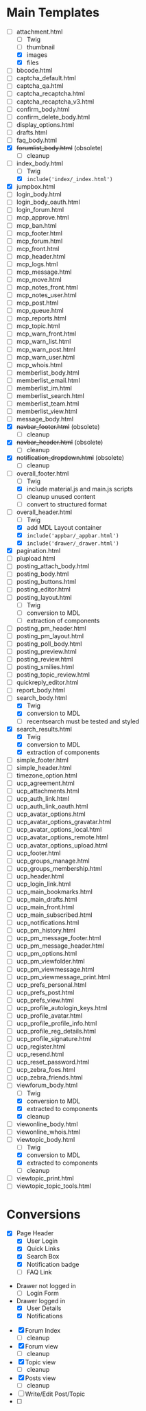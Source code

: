 # Main Templates

- [ ] attachment.html
  - [ ] Twig
  - [ ] thumbnail
  - [x] images
  - [x] files
- [ ] bbcode.html
- [ ] captcha_default.html
- [ ] captcha_qa.html
- [ ] captcha_recaptcha.html
- [ ] captcha_recaptcha_v3.html
- [ ] confirm_body.html
- [ ] confirm_delete_body.html
- [ ] display_options.html
- [ ] drafts.html
- [ ] faq_body.html
- [x] ~~forumlist_body.html~~ (obsolete)
  - [ ] cleanup
- [ ] index_body.html
  - [ ] Twig
  - [x] `include('index/_index.html')`
- [x] jumpbox.html
- [ ] login_body.html
- [ ] login_body_oauth.html
- [ ] login_forum.html
- [ ] mcp_approve.html
- [ ] mcp_ban.html
- [ ] mcp_footer.html
- [ ] mcp_forum.html
- [ ] mcp_front.html
- [ ] mcp_header.html
- [ ] mcp_logs.html
- [ ] mcp_message.html
- [ ] mcp_move.html
- [ ] mcp_notes_front.html
- [ ] mcp_notes_user.html
- [ ] mcp_post.html
- [ ] mcp_queue.html
- [ ] mcp_reports.html
- [ ] mcp_topic.html
- [ ] mcp_warn_front.html
- [ ] mcp_warn_list.html
- [ ] mcp_warn_post.html
- [ ] mcp_warn_user.html
- [ ] mcp_whois.html
- [ ] memberlist_body.html
- [ ] memberlist_email.html
- [ ] memberlist_im.html
- [ ] memberlist_search.html
- [ ] memberlist_team.html
- [ ] memberlist_view.html
- [ ] message_body.html
- [x] ~~navbar_footer.html~~ (obsolete)
  - [ ] cleanup
- [x] ~~navbar_header.html~~ (obsolete)
  - [ ] cleanup
- [x] ~~notification_dropdown.html~~ (obsolete)
  - [ ] cleanup
- [ ] overall_footer.html
  - [ ] Twig
  - [x] include material.js and main.js scripts
  - [ ] cleanup unused content
  - [ ] convert to structured format
- [ ] overall_header.html
  - [ ] Twig
  - [x] add MDL Layout container
  - [x] `include('appbar/_appbar.html')`
  - [x] `include('drawer/_drawer.html')`
- [x] pagination.html
- [ ] plupload.html
- [ ] posting_attach_body.html
- [ ] posting_body.html
- [ ] posting_buttons.html
- [ ] posting_editor.html
- [ ] posting_layout.html
  - [ ] Twig
  - [ ] conversion to MDL
  - [ ] extraction of components
- [ ] posting_pm_header.html
- [ ] posting_pm_layout.html
- [ ] posting_poll_body.html
- [ ] posting_preview.html
- [ ] posting_review.html
- [ ] posting_smilies.html
- [ ] posting_topic_review.html
- [ ] quickreply_editor.html
- [ ] report_body.html
- [ ] search_body.html
  - [x] Twig
  - [x] conversion to MDL
  - [ ] recentsearch must be tested and styled
- [x] search_results.html
  - [x] Twig
  - [x] conversion to MDL
  - [x] extraction of components
- [ ] simple_footer.html
- [ ] simple_header.html
- [ ] timezone_option.html
- [ ] ucp_agreement.html
- [ ] ucp_attachments.html
- [ ] ucp_auth_link.html
- [ ] ucp_auth_link_oauth.html
- [ ] ucp_avatar_options.html
- [ ] ucp_avatar_options_gravatar.html
- [ ] ucp_avatar_options_local.html
- [ ] ucp_avatar_options_remote.html
- [ ] ucp_avatar_options_upload.html
- [ ] ucp_footer.html
- [ ] ucp_groups_manage.html
- [ ] ucp_groups_membership.html
- [ ] ucp_header.html
- [ ] ucp_login_link.html
- [ ] ucp_main_bookmarks.html
- [ ] ucp_main_drafts.html
- [ ] ucp_main_front.html
- [ ] ucp_main_subscribed.html
- [ ] ucp_notifications.html
- [ ] ucp_pm_history.html
- [ ] ucp_pm_message_footer.html
- [ ] ucp_pm_message_header.html
- [ ] ucp_pm_options.html
- [ ] ucp_pm_viewfolder.html
- [ ] ucp_pm_viewmessage.html
- [ ] ucp_pm_viewmessage_print.html
- [ ] ucp_prefs_personal.html
- [ ] ucp_prefs_post.html
- [ ] ucp_prefs_view.html
- [ ] ucp_profile_autologin_keys.html
- [ ] ucp_profile_avatar.html
- [ ] ucp_profile_profile_info.html
- [ ] ucp_profile_reg_details.html
- [ ] ucp_profile_signature.html
- [ ] ucp_register.html
- [ ] ucp_resend.html
- [ ] ucp_reset_password.html
- [ ] ucp_zebra_foes.html
- [ ] ucp_zebra_friends.html
- [ ] viewforum_body.html
  - [ ] Twig
  - [x] conversion to MDL
  - [x] extracted to components
  - [x] cleanup
- [ ] viewonline_body.html
- [ ] viewonline_whois.html
- [ ] viewtopic_body.html
  - [ ] Twig
  - [x] conversion to MDL
  - [x] extracted to components
  - [ ] cleanup
- [ ] viewtopic_print.html
- [ ] viewtopic_topic_tools.html

# Conversions

- [x] Page Header
  - [x] User Login
  - [x] Quick Links
  - [x] Search Box
  - [x] Notification badge
  - [ ] FAQ Link
- Drawer not logged in
    - [ ] Login Form
- Drawer logged in
  - [x] User Details
  - [x] Notifications
- [x] Forum Index
  - [ ] cleanup
- [x] Forum view
  - [ ] cleanup
- [x] Topic view
  - [ ] cleanup
- [x] Posts view
  - [ ] cleanup
- [ ] Write/Edit Post/Topic
- [ ] 
